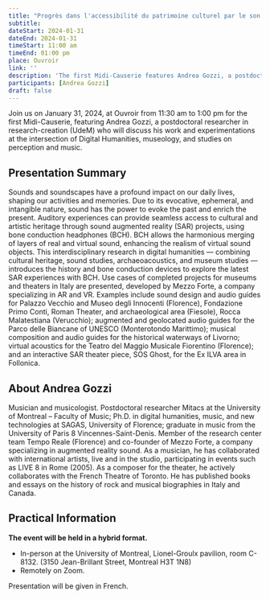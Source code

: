 ```yaml
---
title: "Progrès dans l'accessibilité du patrimoine culturel par le son : Expériences de réalité augmentée sonore avec la technologie de conduction osseuse"
subtitle:
dateStart: 2024-01-31
dateEnd: 2024-01-31
timeStart: 11:00 am
timeEnd: 01:00 pm
place: Ouvroir
link: ''
description: 'The first Midi-Causerie features Andrea Gozzi, a postdoctoral researcher in research-creation (UdeM), who will discuss his work at the intersection of Digital Humanities, museology, and studies on perception and music.'
participants: [Andrea Gozzi]
draft: false
---
```


Join us on January 31, 2024, at Ouvroir from 11:30 am to 1:00 pm for the first Midi-Causerie, featuring Andrea Gozzi, a postdoctoral researcher in research-creation (UdeM) who will discuss his work and experimentations at the intersection of Digital Humanities, museology, and studies on perception and music.

## Presentation Summary

Sounds and soundscapes have a profound impact on our daily lives, shaping our activities and memories. Due to its evocative, ephemeral, and intangible nature, sound has the power to evoke the past and enrich the present. Auditory experiences can provide seamless access to cultural and artistic heritage through sound augmented reality (SAR) projects, using bone conduction headphones (BCH). BCH allows the harmonious merging of layers of real and virtual sound, enhancing the realism of virtual sound objects. This interdisciplinary research in digital humanities — combining cultural heritage, sound studies, archaeoacoustics, and museum studies — introduces the history and bone conduction devices to explore the latest SAR experiences with BCH. Use cases of completed projects for museums and theaters in Italy are presented, developed by Mezzo Forte, a company specializing in AR and VR. Examples include sound design and audio guides for Palazzo Vecchio and Museo degli Innocenti (Florence), Fondazione Primo Conti, Roman Theater, and archaeological area (Fiesole), Rocca Malatestiana (Verucchio); augmented and geolocated audio guides for the Parco delle Biancane of UNESCO (Monterotondo Marittimo); musical composition and audio guides for the historical waterways of Livorno; virtual acoustics for the Teatro del Maggio Musicale Fiorentino (Florence); and an interactive SAR theater piece, SOS Ghost, for the Ex ILVA area in Follonica.

## About Andrea Gozzi

Musician and musicologist. Postdoctoral researcher Mitacs at the University of Montreal – Faculty of Music; Ph.D. in digital humanities, music, and new technologies at SAGAS, University of Florence; graduate in music from the University of Paris 8 Vincennes-Saint-Denis. Member of the research center team Tempo Reale (Florence) and co-founder of Mezzo Forte, a company specializing in augmented reality sound. As a musician, he has collaborated with international artists, live and in the studio, participating in events such as LIVE 8 in Rome (2005). As a composer for the theater, he actively collaborates with the French Theatre of Toronto. He has published books and essays on the history of rock and musical biographies in Italy and Canada.

## Practical Information

**The event will be held in a hybrid format.**

- In-person at the University of Montreal, Lionel-Groulx pavilion, room C-8132. (3150 Jean-Brillant Street, Montreal H3T 1N8)
- Remotely on Zoom.

Presentation will be given in French.
